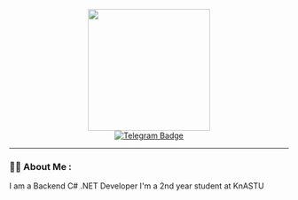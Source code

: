 <div id="header" align="center">
  <img src="https://media.giphy.com/media/rDy3YQLxjq7TBjKSxC/giphy.gif" width="220"/>
</div>
<div id="badges" align="center">
  <a href="https://t.me/votahs" target="_blank">
    <img src="https://img.shields.io/badge/Telegram-blue?logo=Telegram&logoColor=white&style=for-the-badge" alt="Telegram Badge"/>
  </a>
</div>

---

 ### :man_technologist: About Me : 
 I am a Backend C# .NET Developer
 I'm a 2nd year student at KnASTU
 
